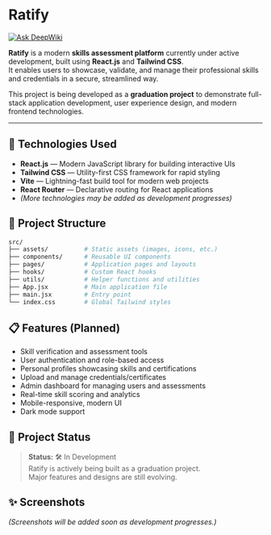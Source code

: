 # Ratify 
[![Ask DeepWiki](https://deepwiki.com/badge.svg)](https://deepwiki.com/MayarQasrawi/Ratify)

**Ratify** is a modern **skills assessment platform** currently under active development, built using **React.js** and **Tailwind CSS**.  
It enables users to showcase, validate, and manage their professional skills and credentials in a secure, streamlined way.

This project is being developed as a **graduation project** to demonstrate full-stack application development, user experience design, and modern frontend technologies.

---

## 🚀 Technologies Used

- **React.js** — Modern JavaScript library for building interactive UIs
- **Tailwind CSS** — Utility-first CSS framework for rapid styling
- **Vite** — Lightning-fast build tool for modern web projects
- **React Router** — Declarative routing for React applications
- *(More technologies may be added as development progresses)*



## 📂 Project Structure

```bash
src/
├── assets/          # Static assets (images, icons, etc.)
├── components/      # Reusable UI components
├── pages/           # Application pages and layouts
├── hooks/           # Custom React hooks
├── utils/           # Helper functions and utilities
├── App.jsx          # Main application file
├── main.jsx         # Entry point
└── index.css        # Global Tailwind styles
```



## 📋 Features (Planned)

- Skill verification and assessment tools
- User authentication and role-based access
- Personal profiles showcasing skills and certifications
- Upload and manage credentials/certificates
- Admin dashboard for managing users and assessments
- Real-time skill scoring and analytics
- Mobile-responsive, modern UI
- Dark mode support

## 📅 Project Status

> **Status:** 🛠️ In Development  
> Ratify is actively being built as a graduation project.  
> Major features and designs are still evolving.



## ✨ Screenshots

*(Screenshots will be added soon as development progresses.)*





